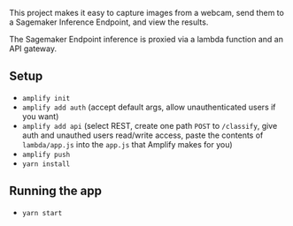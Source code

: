 This project makes it easy to capture images from a webcam, send them to a Sagemaker Inference Endpoint, and view the results.

The Sagemaker Endpoint inference is proxied via a lambda function and an API gateway.

## Setup

- `amplify init`
- `amplify add auth` (accept default args, allow unauthenticated users if you want) 
- `amplify add api` (select REST, create one path `POST` to `/classify`, give auth and unauthed users read/write access, paste the contents of `lambda/app.js` into the `app.js` that Amplify makes for you) 
- `amplify push`
- `yarn install`

## Running the app
- `yarn start`